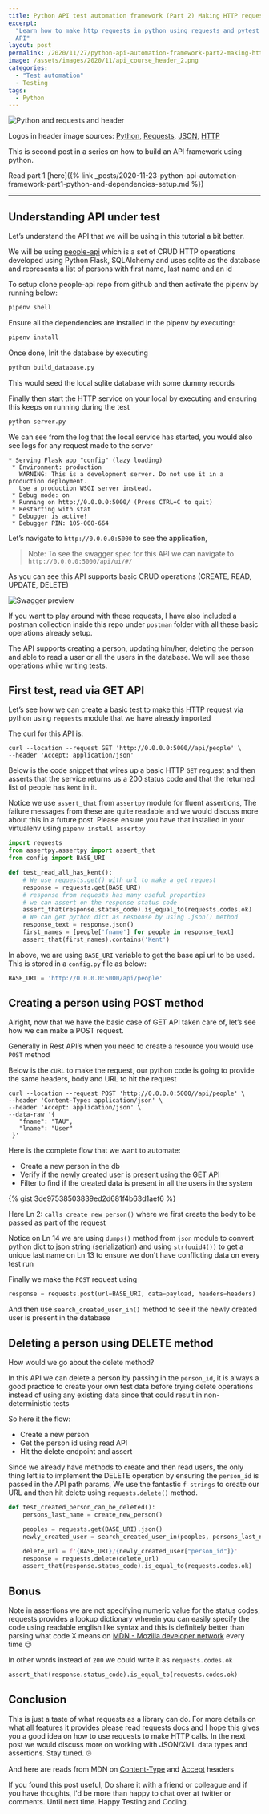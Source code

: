 ```yaml
---
title: Python API test automation framework (Part 2) Making HTTP requests
excerpt:
  "Learn how to make http requests in python using requests and pytest for a locally hosted Flask
  API"
layout: post
permalink: /2020/11/27/python-api-automation-framework-part2-making-http-requests
image: /assets/images/2020/11/api_course_header_2.png
categories:
  - "Test automation"
  - Testing
tags:
  - Python
---
```


![Python and requests and header](/assets/images/2020/11/api_course_header_2.png)

Logos in header image sources:
[Python](https://commons.wikimedia.org/wiki/File:Python-logo-notext.svg),
[Requests](https://en.wikipedia.org/wiki/File:Requests_Python_Logo.png),
[JSON](https://en.wikipedia.org/wiki/JSON),
[HTTP](https://commons.wikimedia.org/wiki/File:HTTP_logo.svg)

This is second post in a series on how to build an API framework using python.

Read part 1 [here]({% link
_posts/2020-11-23-python-api-automation-framework-part1-python-and-dependencies-setup.md %})

---

## Understanding API under test

Let’s understand the API that we will be using in this tutorial a bit better.

We will be using [people-api](https://github.com/automationhacks/people-api) which is a set of CRUD
HTTP operations developed using Python Flask, SQLAlchemy and uses sqlite as the database and
represents a list of persons with first name, last name and an id

To setup clone people-api repo from github and then activate the pipenv by running below:

```zsh
pipenv shell
```

Ensure all the dependencies are installed in the pipenv by executing:

```zsh
pipenv install
```

Once done, Init the database by executing

```zsh
python build_database.py
```

This would seed the local sqlite database with some dummy records

Finally then start the HTTP service on your local by executing and ensuring this keeps on running
during the test

```zsh
python server.py
```

We can see from the log that the local service has started, you would also see logs for any request
made to the server

```text
* Serving Flask app "config" (lazy loading)
 * Environment: production
   WARNING: This is a development server. Do not use it in a production deployment.
   Use a production WSGI server instead.
 * Debug mode: on
 * Running on http://0.0.0.0:5000/ (Press CTRL+C to quit)
 * Restarting with stat
 * Debugger is active!
 * Debugger PIN: 105-008-664
```

Let’s navigate to `http://0.0.0.0:5000` to see the application,

> Note: To see the swagger spec for this API we can navigate to `http://0.0.0.0:5000/api/ui/#/`

As you can see this API supports basic CRUD operations (CREATE, READ, UPDATE, DELETE)

![Swagger preview](/assets/images/2020/11/swagger.png)

If you want to play around with these requests, I have also included a postman collection inside
this repo under `postman` folder with all these basic operations already setup.

The API supports creating a person, updating him/her, deleting the person and able to read a user or
all the users in the database. We will see these operations while writing tests.

## First test, read via GET API

Let’s see how we can create a basic test to make this HTTP request via python using `requests`
module that we have already imported

The curl for this API is:

```curl
curl --location --request GET 'http://0.0.0.0:5000//api/people' \
--header 'Accept: application/json'
```

Below is the code snippet that wires up a basic HTTP `GET` request and then asserts that the service
returns us a 200 status code and that the returned list of people has `kent` in it.

Notice we use `assert_that` from `assertpy` module for fluent assertions, The failure messages from
these are quite readable and we would discuss more about this in a future post. Please ensure you
have that installed in your virtualenv using `pipenv install assertpy`

```python
import requests
from assertpy.assertpy import assert_that
from config import BASE_URI

def test_read_all_has_kent():
    # We use requests.get() with url to make a get request
    response = requests.get(BASE_URI)
    # response from requests has many useful properties
    # we can assert on the response status code
    assert_that(response.status_code).is_equal_to(requests.codes.ok)
    # We can get python dict as response by using .json() method
    response_text = response.json()
    first_names = [people['fname'] for people in response_text]
    assert_that(first_names).contains('Kent')
```

In above, we are using `BASE_URI` variable to get the base api url to be used. This is stored in a
`config.py` file as below:

```python
BASE_URI = 'http://0.0.0.0:5000/api/people'
```

## Creating a person using POST method

Alright, now that we have the basic case of GET API taken care of, let’s see how we can make a POST
request.

Generally in Rest API’s when you need to create a resource you would use `POST` method

Below is the `cURL` to make the request, our python code is going to provide the same headers, body
and URL to hit the request

```curl
curl --location --request POST 'http://0.0.0.0:5000//api/people' \
--header 'Content-Type: application/json' \
--header 'Accept: application/json' \
--data-raw '{
   "fname": "TAU",
   "lname": "User"
 }'
```

Here is the complete flow that we want to automate:

- Create a new person in the db
- Verify if the newly created user is present using the GET API
- Filter to find if the created data is present in all the users in the system

{% gist 3de97538503839ed2d681f4b63d1aef6 %}

Here Ln 2: `calls create_new_person()` where we first create the body to be passed as part of the
request

Notice on Ln 14 we are using `dumps()` method from `json` module to convert python dict to json
string (serialization) and using `str(uuid4())` to get a unique last name on Ln 13 to ensure we
don't have conflicting data on every test run

Finally we make the `POST` request using

```python
response = requests.post(url=BASE_URI, data=payload, headers=headers)
```

And then use `search_created_user_in()` method to see if the newly created user is present in the
database

## Deleting a person using DELETE method

How would we go about the delete method?

In this API we can delete a person by passing in the `person_id`, it is always a good practice to
create your own test data before trying delete operations instead of using any existing data since
that could result in non-deterministic tests

So here it the flow:

- Create a new person
- Get the person id using read API
- Hit the delete endpoint and assert

Since we already have methods to create and then read users, the only thing left is to implement the
DELETE operation by ensuring the `person_id` is passed in the API path params, We use the fantastic
`f-strings` to create our URL and then hit delete using `requests.delete()` method.

```python
def test_created_person_can_be_deleted():
    persons_last_name = create_new_person()

    peoples = requests.get(BASE_URI).json()
    newly_created_user = search_created_user_in(peoples, persons_last_name)[0]

    delete_url = f'{BASE_URI}/{newly_created_user["person_id"]}'
    response = requests.delete(delete_url)
    assert_that(response.status_code).is_equal_to(requests.codes.ok)
```

## Bonus

Note in assertions we are not specifying numeric value for the status codes, requests provides a
lookup dictionary wherein you can easily specify the code using readable english like syntax and
this is definitely better than parsing what code X means on
[MDN - Mozilla developer network](https://developer.mozilla.org/en-US/docs/Web/HTTP) every time 😉

In other words instead of `200` we could write it as `requests.codes.ok`

```python
assert_that(response.status_code).is_equal_to(requests.codes.ok)
```

## Conclusion

This is just a taste of what requests as a library can do. For more details on what all features it
provides please read [requests docs](https://requests.readthedocs.io/en/master/user/quickstart/) and
I hope this gives you a good idea on how to use requests to make HTTP calls. In the next post we
would discuss more on working with JSON/XML data types and assertions. Stay tuned. ⏰

And here are reads from MDN on
[Content-Type](https://developer.mozilla.org/en-US/docs/Web/HTTP/Headers/Content-Type) and
[Accept](https://developer.mozilla.org/en-US/docs/Web/HTTP/Headers/Accept) headers

If you found this post useful, Do share it with a friend or colleague and if you have thoughts, I'd
be more than happy to chat over at twitter or comments. Until next time. Happy Testing and Coding.
